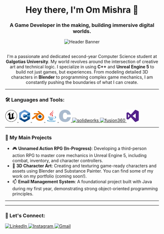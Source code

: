 

<h1 align="center">Hey there, I'm Om Mishra 👋</h1>
<h3 align="center">A Game Developer in the making, building immersive digital worlds.</h3>
<div align="center">
  <img src="https://i.gifer.com/6M8R.gif" width="50%" alt="Header Banner"/>
</div>

<br>

<p align="center">
  I'm a passionate and dedicated second-year Computer Science student at <b>Galgotias University</b>. My world revolves around the intersection of creative art and technical logic. I specialize in using <b>C++</b> and <b>Unreal Engine 5</b> to build not just games, but experiences. From modeling detailed 3D characters in <b>Blender</b> to programming complex game mechanics, I am constantly pushing the boundaries of what I can create.
</p>

<hr>

<h3 align="left">🛠️ Languages and Tools:</h3>
<p align="left">
  <a href="https://www.unrealengine.com/" target="_blank" rel="noreferrer"> <img src="https://raw.githubusercontent.com/devicons/devicon/master/icons/unrealengine/unrealengine-original.svg" alt="unrealengine" width="40" height="40"/> </a> 
  <a href="https://www.cplusplus.com/" target="_blank" rel="noreferrer"> <img src="https://raw.githubusercontent.com/devicons/devicon/master/icons/cplusplus/cplusplus-original.svg" alt="cplusplus" width="40" height="40"/> </a> 
  <a href="https://www.blender.org/" target="_blank" rel="noreferrer"> <img src="https://raw.githubusercontent.com/devicons/devicon/master/icons/blender/blender-original.svg" alt="blender" width="40" height="40"/> </a> 
  <a href="https://www.java.com" target="_blank" rel="noreferrer"> <img src="https://raw.githubusercontent.com/devicons/devicon/master/icons/java/java-original.svg" alt="java" width="40" height="40"/> </a> 
  <a href="https://www.cprogramming.com/" target="_blank" rel="noreferrer"> <img src="https://raw.githubusercontent.com/devicons/devicon/master/icons/c/c-original.svg" alt="c" width="40" height="40"/> </a> 
  <a href="https://www.solidworks.com/" target="_blank" rel="noreferrer"> <img src="https://img.icons8.com/color/48/000000/solidworks.png" alt="solidworks" width="40" height="40"/> </a>
  <a href="https://www.autodesk.com/products/fusion-360/" target="_blank" rel="noreferrer"> <img src="https://img.icons8.com/color/48/autodesk-fusion-360.png" alt="fusion360" width="40" height="40"/> </a>
  <a href="https://visualstudio.microsoft.com/" target="_blank" rel="noreferrer"> <img src="https://raw.githubusercontent.com/devicons/devicon/master/icons/visualstudio/visualstudio-plain.svg" alt="visualstudio" width="40" height="40"/> </a>
</p>

<hr>

<h3 align="left">🚀 My Main Projects</h3>
<ul>
    <li>🎮 <b>Unnamed Action RPG (In-Progress)</b>: Developing a third-person action RPG to master core mechanics in Unreal Engine 5, including combat, inventory, and character controllers.</li>
    <li>🎨 <b>3D Character Art</b>: Creating and texturing game-ready characters and assets using Blender and Substance Painter. You can find some of my work on my portfolio (coming soon!).</li>
    <li>📫 <b>Email Management System</b>: A foundational project built with Java during my first year, demonstrating strong object-oriented programming principles.</li>
</ul>

<hr>


<hr>

<h3 align="left">🤝 Let's Connect:</h3>
<p align="left">
  <a href="www.linkedin.com/in/pranjal-mishra777" target="_blank">
    <img src="https://img.shields.io/badge/LinkedIn-0077B5?style=for-the-badge&logo=linkedin&logoColor=white" alt="LinkedIn"/>
  </a>
  <a href="https://instagram.com/omishra_777" target="_blank">
    <img src="https://img.shields.io/badge/Instagram-E4405F?style=for-the-badge&logo=instagram&logoColor=white" alt="Instagram"/>
  </a>
  <a href="mailto:omdev009mishra@gmail.com" target="_blank">
    <img src="https://img.shields.io/badge/Gmail-D14836?style=for-the-badge&logo=gmail&logoColor=white" alt="Gmail"/>
  </a>
</p>
